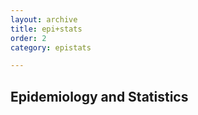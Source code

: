 ```yaml
---
layout: archive
title: epi+stats
order: 2
category: epistats

---
```


## Epidemiology and Statistics
